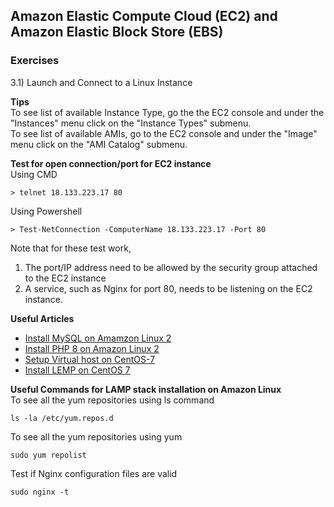 ## Amazon Elastic Compute Cloud (EC2) and Amazon Elastic Block Store (EBS)

### Exercises
3.1) Launch and Connect to a Linux Instance

__Tips__  
To see list of available Instance Type, go the the EC2 console and under the "Instances" menu click on the "Instance Types" submenu.     
To see list of available AMIs, go to the EC2 console and under the "Image" menu click on the "AMI Catalog" submenu.    

__Test for open connection/port for EC2 instance__  
Using CMD
```
> telnet 18.133.223.17 80
```  
Using Powershell  
```
> Test-NetConnection -ComputerName 18.133.223.17 -Port 80
```  
Note that for these test work,
1. The port/IP address need to be allowed by the security group attached to the EC2 instance
2. A service, such as Nginx for port 80, needs to be listening on the EC2 instance.  

__Useful Articles__  
* [Install MySQL on Amamzon Linux 2](https://techviewleo.com/how-to-install-mysql-8-on-amazon-linux-2/)   
* [Install PHP 8 on Amazon Linux 2](https://techviewleo.com/install-php-8-on-amazon-linux/)
* [Setup Virtual host on CentOS-7](https://www.digitalocean.com/community/tutorials/how-to-set-up-nginx-server-blocks-on-centos-7)
* [Install LEMP on CentOS 7](https://www.digitalocean.com/community/tutorials/how-to-install-linux-nginx-mysql-php-lemp-stack-on-centos-7)  

__Useful Commands for LAMP stack installation on Amazon Linux__   
To see all the yum repositories using ls command  
```
ls -la /etc/yum.repos.d
```
To see all the yum repositories using yum   
```
sudo yum repolist
```   
Test if Nginx configuration files are valid
```
sudo nginx -t
```
